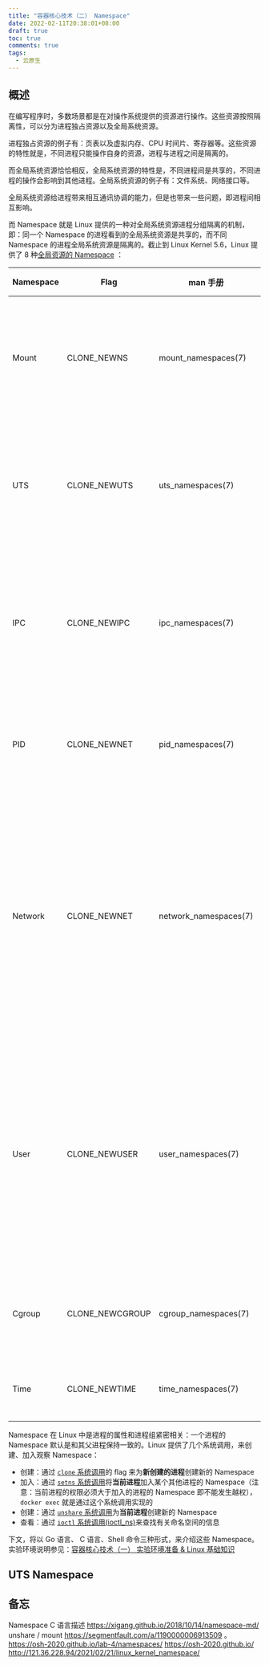 ```yaml
---
title: "容器核心技术（二） Namespace"
date: 2022-02-11T20:38:01+08:00
draft: true
toc: true
comments: true
tags:
  - 云原生
---
```



## 概述

在编写程序时，多数场景都是在对操作系统提供的资源进行操作。这些资源按照隔离性，可以分为进程独占资源以及全局系统资源。

进程独占资源的例子有：页表以及虚拟内存、CPU 时间片、寄存器等。这些资源的特性就是，不同进程只能操作自身的资源，进程与进程之间是隔离的。

而全局系统资源恰恰相反，全局系统资源的特性是，不同进程间是共享的，不同进程的操作会影响到其他进程。全局系统资源的例子有：文件系统、网络接口等。

全局系统资源给进程带来相互通讯协调的能力，但是也带来一些问题，即进程间相互影响。

而 Namespace 就是 Linux 提供的一种对全局系统资源进程分组隔离的机制，即：同一个 Namespace 的进程看到的全局系统资源是共享的，而不同 Namespace 的进程全局系统资源是隔离的。截止到 Linux Kernel 5.6，Linux 提供了 8 种[全局资源的 Namespace](https://man7.org/linux/man-pages/man7/namespaces.7.html#DESCRIPTION) ：

| Namespace | Flag | man 手册 | 内核版本 | 说明 |
|-----------|-----|----------|------|-----|
| Mount | CLONE_NEWNS | mount_namespaces(7) | Kernel 2.4.19, 2002 | 挂载命名空间（mount namespaces），隔离挂载点等信息，子挂载命名空间的挂载不会向上传递到父挂载命名空间，是 Linux 内核历史上第一个命名空间的概念。|
| UTS | CLONE_NEWUTS | uts_namespaces(7) | Kernel 2.6.19, 2006 | Unix 主机命名空间（UTS namespaces, UNIX Time-Sharing），隔离主机名与域名等信息，不同的 UTS 命名空间可以拥有不同的主机名，在网络上呈现为多个主机。|
| IPC |CLONE_NEWIPC | ipc_namespaces(7) | Kernel 2.6.19, 2006 | 进程间通信命名空间（IPC namespaces, Inter-Process Communication），隔离 System V IPC，不同 IPC 命名空间中的进程不能使用传统的 System V 风格的进程间通信方式，如共享内存（SHM）等。 |
| PID | CLONE_NEWNET | pid_namespaces(7) | Kernel 2.6.24, 2008 | 进程 ID 命名空间（PID namespaces），隔离进程的 PID 空间，不同的 PID 命名空间中的 PID 可以重复，互不影响。|
| Network | CLONE_NEWNET | network_namespaces(7) | Kernel 2.6.29, 2009 | 网络命名空间（network namespaces），虚拟化一个完整的网络栈，每个网络栈拥有一套完整的网络资源，包括网络设备（interfaces）、路由表与防火墙等。与其他命名空间不同，网络命名空间没有层次结构，所有的网络命名空间互相独立，每个进程只能属于一个网络命名空间，并且网络命名空间在没有进程属于它的时候不会自动消失。|
| User | CLONE_NEWUSER | user_namespaces(7) | Kernel 3.8, 2013 | 用户命名空间（user namespaces），隔离用户与组信息，子用户命名空间中的每个用户和组（UID / GID）均映射到父用户命名空间中的一个用户和组，提供一种更好的权限隔离方式。通过将容器中的 root 用户映射到主机上的一个非特权用户，可以提升容器的安全性，这也是 LXC / LXD 实现「非特权容器」的方法。|
| Cgroup | CLONE_NEWCGROUP | cgroup_namespaces(7) | Kernel 4.6, 2016 |  Cgroup 命名空间，类似 chroot，隔离 cgroup 层次结构，子命名空间看到的根 cgroup 结构实际上是父命名空间的一个子树。|
| Time | CLONE_NEWTIME | time_namespaces(7) | Kernel 5.6, 2020 | 系统时间命名空间，与 UTS 命名空间类似，允许不同的进程看到不同的系统时间。|

Namespace 在 Linux 中是进程的属性和进程组紧密相关：一个进程的 Namespace 默认是和其父进程保持一致的。Linux 提供了几个系统调用，来创建、加入观察 Namespace：

* 创建：通过 [`clone` 系统调用](https://man7.org/linux/man-pages/man2/clone.2.html)的 flag 来为**新创建的进程**创建新的 Namespace
* 加入：通过 [`setns` 系统调用](https://man7.org/linux/man-pages/man2/setns.2.html)将**当前进程**加入某个其他进程的 Namespace（注意：当前进程的权限必须大于加入的进程的 Namespace 即不能发生越权），`docker exec` 就是通过这个系统调用实现的
* 创建：通过 [`unshare` 系统调用](https://man7.org/linux/man-pages/man2/unshare.2.html)为**当前进程**创建新的 Namespace
* 查看：通过 [`ioctl` 系统调用(ioctl_ns)](https://man7.org/linux/man-pages/man2/ioctl_ns.2.html)来查找有关命名空间的信息

下文，将以 Go 语言、 C 语言、Shell 命令三种形式，来介绍这些 Namespace。实验环境说明参见：[容器核心技术（一） 实验环境准备 & Linux 基础知识](/posts/container-core-tech-1-experiment-preparation-and-linux-base)

## UTS Namespace

## 备忘

Namespace C 语言描述 https://xigang.github.io/2018/10/14/namespace-md/
unshare / mount https://segmentfault.com/a/1190000006913509 。
https://osh-2020.github.io/lab-4/namespaces/
https://osh-2020.github.io/
http://121.36.228.94/2021/02/21/linux_kernel_namespace/

